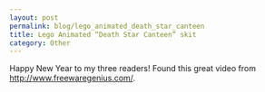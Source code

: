```yaml
---
layout: post
permalink: blog/lego_animated_death_star_canteen
title: Lego Animated “Death Star Canteen” skit
category: Other
---
```


<p>
Happy New Year to my three readers! Found this great video from <a href="http://www.freewaregenius.com/">http://www.freewaregenius.com/</a>.

</p>
<p>
<object width="425" height="373">
<param name="movie" value="http://www.youtube.com/v/Sv5iEK-IEzw&rel=1&border=1"></param><param name="wmode" value="transparent"></param><embed src="http://www.youtube.com/v/Sv5iEK-IEzw&rel=1&border=1" type="application/x-shockwave-flash" wmode="transparent" width="425" height="373"></embed></object>

</p>
